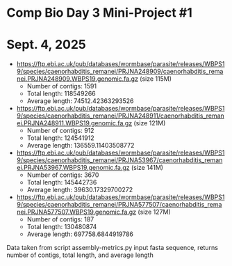 # Comp Bio Day 3 Mini-Project #1
# Sept. 4, 2025
- https://ftp.ebi.ac.uk/pub/databases/wormbase/parasite/releases/WBPS19/species/caenorhabditis_remanei/PRJNA248909/caenorhabditis_remanei.PRJNA248909.WBPS19.genomic.fa.gz (size 115M)
    - Number of contigs: 1591
    - Total length: 118549266
    - Average length: 74512.42363293526
- https://ftp.ebi.ac.uk/pub/databases/wormbase/parasite/releases/WBPS19/species/caenorhabditis_remanei/PRJNA248911/caenorhabditis_remanei.PRJNA248911.WBPS19.genomic.fa.gz (size 121M)
    - Number of contigs: 912
    - Total length: 124541912
    - Average length: 136559.11403508772
- https://ftp.ebi.ac.uk/pub/databases/wormbase/parasite/releases/WBPS19/species/caenorhabditis_remanei/PRJNA53967/caenorhabditis_remanei.PRJNA53967.WBPS19.genomic.fa.gz (size 141M)
    - Number of contigs: 3670
    - Total length: 145442736
    - Average length: 39630.17329700272
- https://ftp.ebi.ac.uk/pub/databases/wormbase/parasite/releases/WBPS19/species/caenorhabditis_remanei/PRJNA577507/caenorhabditis_remanei.PRJNA577507.WBPS19.genomic.fa.gz (size 127M)
    - Number of contigs: 187
    - Total length: 130480874
    - Average length: 697758.6844919786

Data taken from script assembly-metrics.py
input fasta sequence, returns number of contigs, total length, and average length 